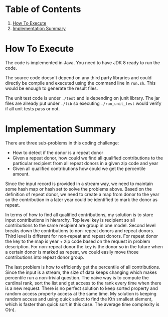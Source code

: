 # Table of Contents
1. [How To Execute](README.md#how-to-execute)
2. [Implementation Summary](README.md#implementation-summary)

# How To Execute

The code is implemented in Java. You need to have JDK 8 ready to run the code.

The source code doesn't depend on any third party libraries and could directly be compile and executed using the command line in `run.sh`. This would be enough to generate the result files.

The unit test code is under `./test` and is depending on junit library. The jar files are already put under `./lib` so executing `./run_unit_test` would verify if all unit tests pass or not. 

# Implementation Summary

There are three sub-problems in this coding challenge:

- How to detect if the donor is a repeat donor
- Given a repeat donor, how could we find all qualified contributions to the particular recipient from all repeat donors in a given zip code and year
- Given all qualified contributions how could we get the percentile amount. 

Since the input record is provided in a stream way, we need to maintain some hash map or hash set to solve the problems above. Based on the definition of repeat donor, we need to create a map from donor to the year so the contribution in a later year could be identified to mark the donor as repeat. 

In terms of how to find all qualified contributions, my solution is to store input contributions in hierarchy. Top level key is recipient so all contributions to the same recipient are group in one model. Second level breaks down the contributions to non-repeat donors and repeat donors. Third level is different for non-repeat and repeat donors. For repeat donor the key to the map is year + zip code based on the request in problem description. For non-repeat donor the key is the donor so in the future when a certain donor is marked as repeat, we could easily move those contributions into repeat donor group.

The last problem is how to efficiently get the percentile of all contributions. Since the input is a stream, the size of data keeps changing which makes percentile run a non-trivial question. The naive way is to compute the cardinal rank, sort the list and get access to the rank every time when there is a new request. There is no perfect solution to keep sorted property and random access property access at the same time. My solution is keeping random access and using quick select to find the Kth smallest element, which is faster than quick sort in this case. The average time complexity is O(n).
